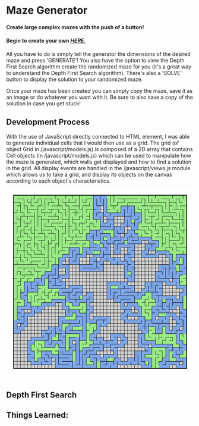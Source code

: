 # Maze Generator
#### **Create large complex mazes with the push of a button!**
#### **Begin to create your own *[HERE.](https://jeff-frederic.github.io/MazeGenerator/)***

All you have to do is simply tell the generator the dimensions of the desired maze and press 'GENERATE'! You also have the option to view the Depth First Search algorithm create the randomized maze for you (it's a great way to understand the Depth First Search algorithm). There's also a 'SOLVE' button to display the solution to your randomized maze.

Once your maze has been created you can simply copy the maze, save it as an image or do whatever you want with it. Be sure to also save a copy of the solution in case you get stuck! 

## Development Process
With the use of JavaScript directly connected to HTML <canvas> element, I was able to generate individual cells that I would then use as a grid. The grid (of object Grid in /javascript/models.js) is composed of a 2D array that contains Cell objects (in /javascript/models.js) which can be used to manipulate how the maze is generated, which walls get displayed and how to find a solution in the grid. All display events are handled in the /javascript/views.js module which allows us to take a grid, and display its objects on the canvas according to each object's characteristics. 



![image](https://github.com/jeff-frederic/MazeGenerator/blob/main/assets/DFS.png)


## Depth First Search


##  Things Learned:
